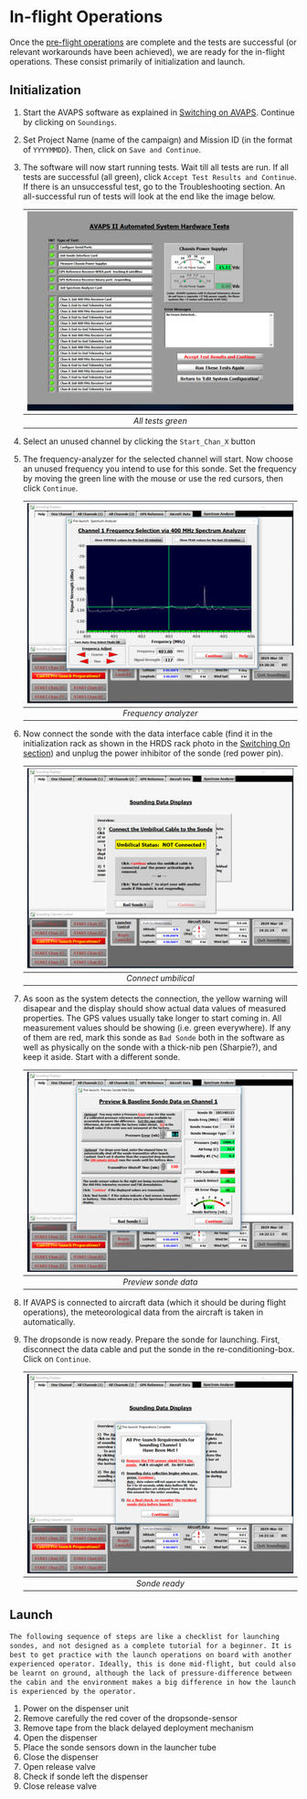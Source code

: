 # In-flight Operations

Once the [pre-flight operations](./pre_flight.md) are complete and the tests are successful (or relevant workarounds have been achieved), we are ready for the in-flight operations. These consist primarily of initialization and launch.

## Initialization

1. Start the AVAPS software as explained in [Switching on AVAPS](./switching_on.md). Continue by clicking on `Soundings`.

2. Set Project Name (name of the campaign) and Mission ID (in the format of `YYYYMMDD`}. Then, click on `Save and Continue`.

3. The software will now start running tests. Wait till all tests are run. If all tests are successful (all green), click `Accept Test Results and Continue`. If there is an unsuccessful test, go to the Troubleshooting section. An all-successful run of tests will look at the end like the image below.

    | ![All tests green](../../graphics/all_tests_green.png) |
    | :----------------------------------------------------: |
    |                   *All tests green*                    |


4. Select an unused channel by clicking the `Start_Chan_X` button

5. The frequency-analyzer for the selected channel will start. Now choose an unused frequency you intend to use for this sonde. Set the frequency by moving the green line with the mouse or use the red cursors, then click `Continue`.

    | ![Frequency analyzer](../../graphics/frequency_analyzer.png) |
    | :----------------------------------------------------------: |
    |                     *Frequency analyzer*                     |

6. Now connect the sonde with the data interface cable (find it in the initialization rack as shown in the HRDS rack photo in the [Switching On section](switching_on.md)) and unplug the power inhibitor of the sonde (red power pin).

    | ![Connect umbilical](../../graphics/connect_umbilical.png) |
    | :--------------------------------------------------------: |
    |                    *Connect umbilical*                     |

 7. As soon as the system detects the connection, the yellow warning will disapear and the display should show actual data values of measured properties. The GPS values usually take longer to start coming in. All measurement values should be showing (i.e. green everywhere). If any of them are red, mark this sonde as `Bad Sonde` both in the software as well as physically on the sonde with a thick-nib pen (Sharpie?), and keep it aside. Start with a different sonde.

    | ![Preview sonde data](../../graphics/preview_sonde_data.png) |
    | :----------------------------------------------------------: |
    |                     *Preview sonde data*                     |

 8. If AVAPS is connected to aircraft data (which it should be during flight operations), the meteorological data from the aircraft is taken in automatically.

 9. The dropsonde is now ready. Prepare the sonde for launching. First, disconnect the data cable and put the sonde in the re-conditioning-box. Click on `Continue`.

    | ![Sonde ready](../../graphics/sonde_ready.png) |
    | :--------------------------------------------: |
    |                 *Sonde ready*                  |


## Launch

```{warning}
The following sequence of steps are like a checklist for launching sondes, and not designed as a complete tutorial for a beginner. It is best to get practice with the launch operations on board with another experienced operator. Ideally, this is done mid-flight, but could also be learnt on ground, although the lack of pressure-difference between the cabin and the environment makes a big difference in how the launch is experienced by the operator.
```

1.  Power on the dispenser unit
2.	Remove carefully the red cover of the dropsonde-sensor
3.	Remove tape from the black delayed deployment mechanism
4.	Open the dispenser
5.	Place the sonde sensors down in the launcher tube
6.	Close the dispenser
7.	Open release valve
8.	Check if sonde left the dispenser
9.	Close release valve
